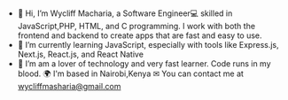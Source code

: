 - 👋 Hi, I’m Wycliff Macharia, a Software Engineer💻 skilled in JavaScript,PHP, HTML, and C programming.  I work with both the frontend and backend to create apps that are fast and easy to use.   
- 🌱 I’m currently learning JavaScript, especially with tools like Express.js, Next.js, React.js, and React Native
- 💞️ I’m  am a lover of technology and very fast learner. Code runs in my blood.
             🌍  I'm based in Nairobi,Kenya
              ✉  You can contact me at wycliffmasharia@gmail.com


<!---
wykiiee/wykiiee is a ✨ special ✨ repository because its `README.md` (this file) appears on your GitHub profile.
You can click the Preview link to take a look at your changes.
--->
